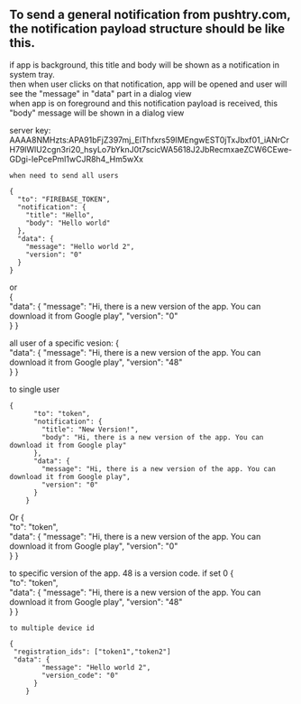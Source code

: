 ## To send a general notification from pushtry.com, the notification payload structure should be like this.   
if app is background, this title and body will be shown as a notification in system tray.  
then when user clicks on that notification, app will be opened and user will see the "message" in "data" part in a dialog view  
when app is on foreground and this notification payload is received, this "body" message will be shown in a dialog view

server key:   AAAA8NMHzts:APA91bFjZ397mj_ElThfxrs59IMEngwEST0jTxJbxf01_iANrCrH79lWlU2cgn3ri20_hsyLo7bYknJ0t7scicWA5618J2JbRecmxaeZCW6CEwe-GDgi-IePcePml1wCJR8h4_Hm5wXx
    
    when need to send all users
    
    {  
      "to": "FIREBASE_TOKEN",
      "notification": {
        "title": "Hello",
        "body": "Hello world"
      },
      "data": {
        "message": "Hello world 2",
        "version": "0"
      }
    }
    
or     
        {                   
          "data": {
            "message": "Hi, there is a new version of the app. You can download it from Google play",
            "version": "0"           
          }
        }

all user of a specific vesion:
        {                   
          "data": {
            "message": "Hi, there is a new version of the app. You can download it from Google play",
            "version": "48"           
          }
        }


to single user

    {  
          "to": "token",
          "notification": {
            "title": "New Version!",
            "body": "Hi, there is a new version of the app. You can download it from Google play"
          },
          "data": {
            "message": "Hi, there is a new version of the app. You can download it from Google play",
            "version": "0"
          }
        }
        
Or
        {  
          "to": "token",        
          "data": {
            "message": "Hi, there is a new version of the app. You can download it from Google play",
            "version": "0"           
          }
        }
        
to specific version of the app. 48 is a version code. if set 0
        {  
          "to": "token",        
          "data": {
            "message": "Hi, there is a new version of the app. You can download it from Google play",
            "version": "48"           
          }
        }

        
        
        
    to multiple device id 
    
    {  
     "registration_ids": ["token1","token2"]     
     "data": {
            "message": "Hello world 2",
            "version_code": "0"
          }
        }